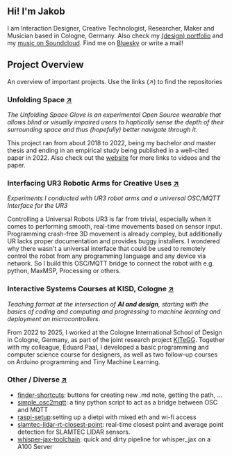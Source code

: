 ## Hi! I'm Jakob

I am Interaction Designer, Creative Technologist, Researcher, Maker and Musician based in Cologne, Germany.
Also check my [(design) portfolio](https://www.jakobkilian.de) and my [music on Soundcloud](https://soundcloud.com/praqma).
Find me on [Bluesky](https://bsky.app/profile/jkilian.bsky.social) or write a mail!

## Project Overview
An overview of important projects. Use the links (↗) to find the repositories

### Unfolding Space [↗](https://github.com/stars/jakobkilian/lists/unfolding-space)
_The Unfolding Space Glove is an experimental Open Source wearable that allows blind or visually impaired users to haptically sense the depth of their surrounding space and thus (hopefully) better navigate through it._

This project ran from about 2018 to 2022, being my bachelor _and_ master thesis and ending in an empirical study being published in a well-cited paper in 2022. Also check out the [website](http://unfoldingspace.org/) for more links to videos and the paper.
### Interfacing UR3 Robotic Arms for Creative Uses [↗](https://github.com/jakobkilian/ur3-bridge/)
_Experiments I conducted with UR3 robot arms and a universal OSC/MQTT Interface for the UR3_

Controlling a Universal Robots UR3 is far from trivial, especially when it comes to performing smooth, real-time movements based on sensor input. Programming crash-free 3D movement is already compley, but additionally UR lacks proper documentation and provides buggy installers. I wondered why there wasn't a universal interface that could be used to remotely control the robot from any programming language and any device via network. So I build this OSC/MQTT bridge to connect the robot with e.g. python, MaxMSP, Processing or others.
### Interactive Systems Courses at KISD, Cologne [↗](https://github.com/KISDinteractive)
_Teaching format at the intersection of **AI and design**, starting with the basics of coding and computing and progressing to machine learning and deployment on microcontrollers._

From 2022 to 2025, I worked at the Cologne International School of Design in Cologne, Germany, as part of the joint research project [KITeGG](https://www.gestaltung.ai/en). Together with my colleague, Eduard Paal, I developed a basic programming and computer science course for designers, as well as two follow-up courses on Arduino programming and Tiny Machine Learning.

### Other / Diverse [↗](https://github.com/stars/jakobkilian/lists/other)

- [finder-shortcuts](https://github.com/jakobkilian/finder-shortcuts): buttons for creating new .md note, getting the path, ...
- [simple_osc2mqtt](https://github.com/jakobkilian/simple_osc2mqtt): a tiny python script to act as a bridge between OSC and MQTT
- [raspi-setup](https://github.com/jakobkilian/raspi-setup):setting up a dietpi with mixed eth and wi-fi access
- [slamtec-lidar-rt-closest-point](https://github.com/jakobkilian/slamtec-lidar-rt-closest-point): real-time closest point and average point detection for SLAMTEC LIDAR sensors.
- [whisper-jax-toolchain](https://github.com/jakobkilian/whisper-jax-toolchain): quick and dirty pipeline for whisper_jax on a A100 Server
